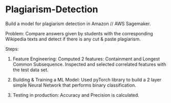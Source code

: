 # Plagiarism-Detection

Build a model for plagiarism detection in Amazon // AWS Sagemaker.
 
Problem: Compare answers given by students with the corresponding Wikipedia texts and detect if there is any cut & paste plagiarism.  

Steps: 
1. Feature Engineering:
Computed 2 features: Containment and Longest Common Subsequence. Inspected and selected correlated features with the test data set. 

2. Building & Training a ML Model:
Used pyTorch library to build a 2 layer simple Neural Network that performs binary classification. 

3. Testing in production:
Accuracy and Precision is calculated. 
